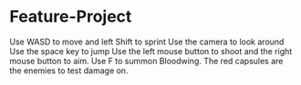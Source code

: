 # Feature-Project
Use WASD to move and left Shift to sprint
Use the camera to look around
Use the space key to jump
Use the left mouse button to shoot and the right mouse button to aim.
Use F to summon Bloodwing.
The red capsules are the enemies to test damage on.
